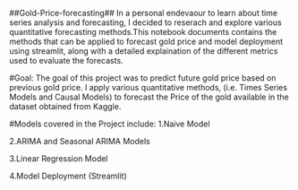 ##Gold-Price-forecasting##
In a personal endevaour to learn about time series analysis and forecasting, I decided to reserach and explore various quantitative forecasting methods.This notebook documents contains the methods that can be applied to forecast gold price and model deployment using streamlit, along with a detailed explaination of the different metrics used to evaluate the forecasts.

#Goal:
The goal of this project was to predict future gold price based on previous gold price. I apply various quantitative methods, (i.e. Times Series Models and Causal Models) to forecast the Price of the gold available in the dataset obtained from Kaggle.

#Models covered in the Project include:
1.Naive Model

2.ARIMA and Seasonal ARIMA Models

3.Linear Regression Model

4.Model Deployment (Streamlit)

